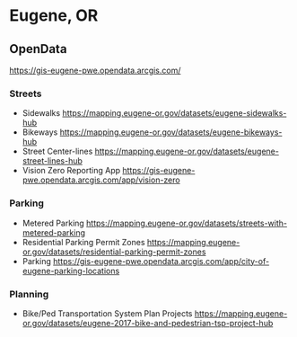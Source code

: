 # Eugene, OR

## OpenData
https://gis-eugene-pwe.opendata.arcgis.com/

### Streets
* Sidewalks https://mapping.eugene-or.gov/datasets/eugene-sidewalks-hub
* Bikeways https://mapping.eugene-or.gov/datasets/eugene-bikeways-hub
* Street Center-lines https://mapping.eugene-or.gov/datasets/eugene-street-lines-hub
* Vision Zero Reporting App https://gis-eugene-pwe.opendata.arcgis.com/app/vision-zero

### Parking
* Metered Parking https://mapping.eugene-or.gov/datasets/streets-with-metered-parking
* Residential Parking Permit Zones https://mapping.eugene-or.gov/datasets/residential-parking-permit-zones
* Parking https://gis-eugene-pwe.opendata.arcgis.com/app/city-of-eugene-parking-locations

### Planning
* Bike/Ped Transportation System Plan Projects https://mapping.eugene-or.gov/datasets/eugene-2017-bike-and-pedestrian-tsp-project-hub
